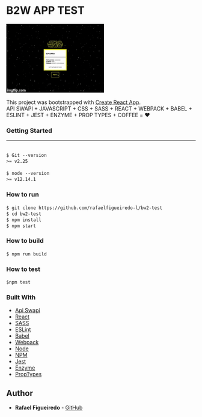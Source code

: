 # B2W APP TEST

![](app.gif)

This project was bootstrapped with [Create React App](https://github.com/facebook/create-react-app).<br/>
API SWAPI + JAVASCRIPT + CSS + SASS + REACT + WEBPACK + BABEL + ESLINT + JEST + ENZYME + PROP TYPES + COFFEE = ❤️


### Getting Started
_______________________

```

$ Git --version
>= v2.25

$ node --version
>= v12.14.1

```

### How to run

```
$ git clone https://github.com/rafaelfigueiredo-l/bw2-test
$ cd bw2-test
$ npm install
$ npm start
```

###  How to build
```
$ npm run build
```

### How to test
```
$npm test
```

### Built With

* [Api Swapi](https://swapi.co/)
* [React](https://reactjs.org/)
* [SASS](https://sass-lang.com/)
* [ESLint](https://eslint.org/)
* [Babel](https://babeljs.io/)
* [Webpack](https://webpack.js.org/)
* [Node](https://nodejs.org/)
* [NPM](https://www.npmjs.com/)
* [Jest](https://jestjs.io/)
* [Enzyme](https://airbnb.io/enzyme/)
* [PropTypes](https://www.npmjs.com/package/prop-types)



## Author

* **Rafael Figueiredo** - [GitHub](https://github.com/rafaelfigueiredo-l/)